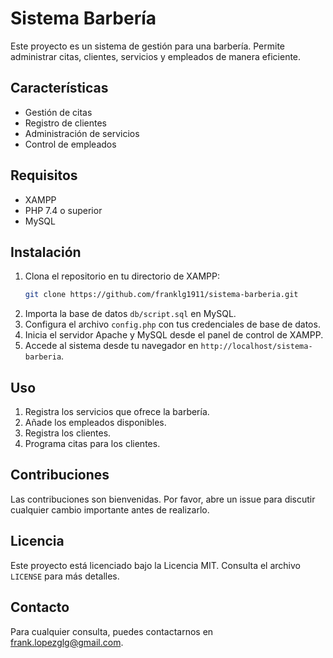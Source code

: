 # Sistema Barbería

Este proyecto es un sistema de gestión para una barbería. Permite administrar citas, clientes, servicios y empleados de manera eficiente.

## Características

- Gestión de citas
- Registro de clientes
- Administración de servicios
- Control de empleados

## Requisitos

- XAMPP
- PHP 7.4 o superior
- MySQL

## Instalación

1. Clona el repositorio en tu directorio de XAMPP:
   ```bash
   git clone https://github.com/franklg1911/sistema-barberia.git
   ```
2. Importa la base de datos `db/script.sql` en MySQL.
3. Configura el archivo `config.php` con tus credenciales de base de datos.
4. Inicia el servidor Apache y MySQL desde el panel de control de XAMPP.
5. Accede al sistema desde tu navegador en `http://localhost/sistema-barberia`.

## Uso

1. Registra los servicios que ofrece la barbería.
2. Añade los empleados disponibles.
3. Registra los clientes.
4. Programa citas para los clientes.

## Contribuciones

Las contribuciones son bienvenidas. Por favor, abre un issue para discutir cualquier cambio importante antes de realizarlo.

## Licencia

Este proyecto está licenciado bajo la Licencia MIT. Consulta el archivo `LICENSE` para más detalles.

## Contacto

Para cualquier consulta, puedes contactarnos en [frank.lopezglg@gmail.com](mailto:correo@ejemplo.com).
